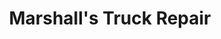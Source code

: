 ---
title: "Marshall's Truck Repair"
url: /rock-springs/marshalls-truck-repair/
shop: Autowerkstatt
---